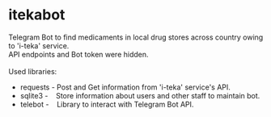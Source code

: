 # itekabot
Telegram Bot to find medicaments in local drug stores across country owing to 'i-teka' service.<br>
API endpoints and Bot token were hidden.<br>
<br>
Used libraries:
<ul>
<li>requests - Post and Get information from 'i-teka' service's API.
<li>sqlite3 - &nbsp;&nbsp;&nbsp;Store information about users and other staff to maintain bot.
<li>telebot - &nbsp;&nbsp;&nbsp;Library to interact with Telegram Bot API.
</ul>
